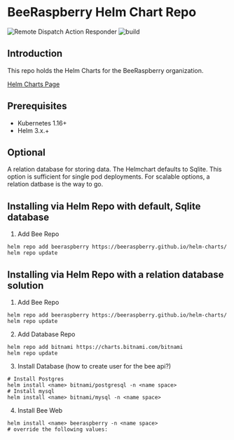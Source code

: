 # BeeRaspberry Helm Chart Repo

![Remote Dispatch Action Responder](https://github.com/BeeRaspberry/helm-charts/workflows/Remote%20Dispatch%20Action%20Responder/badge.svg)
![build](https://github.com/BeeRaspberry/helm-charts/workflows/build/badge.svg)

## Introduction
This repo holds the Helm Charts for the BeeRaspberry organization.

[Helm Charts Page](https://beeraspberry.github.io/helm-charts/)

## Prerequisites

- Kubernetes 1.16+
- Helm 3.x.+

## Optional

A relation database for storing data. The Helmchart defaults to Sqlite. This option is sufficient for single pod deployments. For scalable options, a relation datbase is the way to go.

## Installing via Helm Repo with default, Sqlite database

1. Add Bee Repo

```console
helm repo add beeraspberry https://beeraspberry.github.io/helm-charts/
helm repo update
```

## Installing via Helm Repo with a relation database solution

1. Add Bee Repo

```console
helm repo add beeraspberry https://beeraspberry.github.io/helm-charts/
helm repo update
```

2. Add Database Repo

```console
helm repo add bitnami https://charts.bitnami.com/bitnami
helm repo update
```

3. Install Database (how to create user for the bee api?)

```console
# Install Postgres
helm install <name> bitnami/postgresql -n <name space>
# Install mysql
helm install <name> bitnami/mysql -n <name space>
```

4. Install Bee Web

```console
helm install <name> beeraspberry -n <name space>
# override the following values:
```